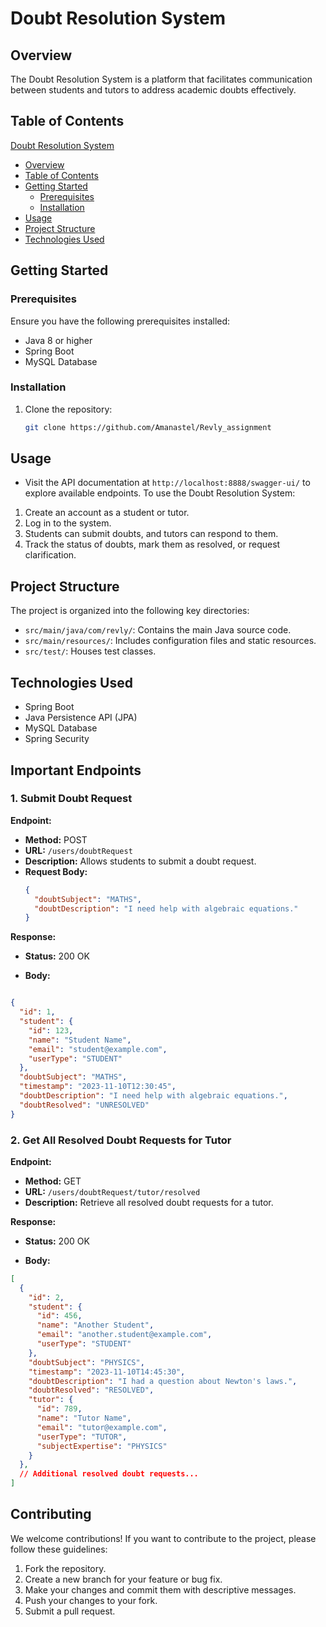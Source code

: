 # Doubt Resolution System

## Overview

The Doubt Resolution System is a platform that facilitates communication between students and tutors to address academic doubts effectively.


## Table of Contents

 [Doubt Resolution System](#doubt-resolution-system)
  - [Overview](#overview)
  - [Table of Contents](#table-of-contents)
  - [Getting Started](#getting-started)
    - [Prerequisites](#prerequisites)
    - [Installation](#installation)
  - [Usage](#usage)
  - [Project Structure](#project-structure)
  - [Technologies Used](#technologies-used)

## Getting Started

### Prerequisites

Ensure you have the following prerequisites installed:

- Java 8 or higher
- Spring Boot
- MySQL Database

### Installation

1. Clone the repository:

   ```bash
   git clone https://github.com/Amanastel/Revly_assignment

## Usage
- Visit the API documentation at `http://localhost:8888/swagger-ui/` to explore available endpoints.
To use the Doubt Resolution System:

1. Create an account as a student or tutor.
2. Log in to the system.
3. Students can submit doubts, and tutors can respond to them.
4. Track the status of doubts, mark them as resolved, or request clarification.


## Project Structure

The project is organized into the following key directories:

- `src/main/java/com/revly/`: Contains the main Java source code.
- `src/main/resources/`: Includes configuration files and static resources.
- `src/test/`: Houses test classes.


## Technologies Used

- Spring Boot
- Java Persistence API (JPA)
- MySQL Database
- Spring Security


## Important Endpoints

### 1. Submit Doubt Request

**Endpoint:**

- **Method:** POST
- **URL:** `/users/doubtRequest`
- **Description:** Allows students to submit a doubt request.
- **Request Body:**
  ```json
  {
    "doubtSubject": "MATHS",
    "doubtDescription": "I need help with algebraic equations."
  }

**Response:**

- **Status:** 200 OK

- **Body:**

```json

{
  "id": 1,
  "student": {
    "id": 123,
    "name": "Student Name",
    "email": "student@example.com",
    "userType": "STUDENT"
  },
  "doubtSubject": "MATHS",
  "timestamp": "2023-11-10T12:30:45",
  "doubtDescription": "I need help with algebraic equations.",
  "doubtResolved": "UNRESOLVED"
}
```


### 2. Get All Resolved Doubt Requests for Tutor

**Endpoint:**

- **Method:** GET
- **URL:** `/users/doubtRequest/tutor/resolved`
- **Description:** Retrieve all resolved doubt requests for a tutor.

**Response:**

- **Status:** 200 OK

- **Body:**

```json
[
  {
    "id": 2,
    "student": {
      "id": 456,
      "name": "Another Student",
      "email": "another.student@example.com",
      "userType": "STUDENT"
    },
    "doubtSubject": "PHYSICS",
    "timestamp": "2023-11-10T14:45:30",
    "doubtDescription": "I had a question about Newton's laws.",
    "doubtResolved": "RESOLVED",
    "tutor": {
      "id": 789,
      "name": "Tutor Name",
      "email": "tutor@example.com",
      "userType": "TUTOR",
      "subjectExpertise": "PHYSICS"
    }
  },
  // Additional resolved doubt requests...
]

```
## Contributing

We welcome contributions! If you want to contribute to the project, please follow these guidelines:

1. Fork the repository.
2. Create a new branch for your feature or bug fix.
3. Make your changes and commit them with descriptive messages.
4. Push your changes to your fork.
5. Submit a pull request.
